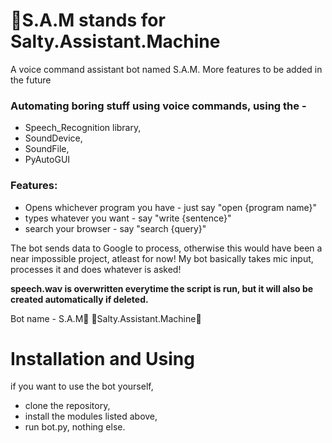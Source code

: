 # 🤖S.A.M stands for Salty.Assistant.Machine
A voice command assistant bot named S.A.M. More features to be added in the future

### Automating boring stuff using voice commands, using the -
- Speech_Recognition library, 
- SoundDevice, 
- SoundFile,
- PyAutoGUI

### Features:
- Opens whichever program you have - just say "open {program name}"
- types whatever you want - say "write {sentence}"
- search your browser - say "search {query}" 

The bot sends data to Google to process, otherwise this would have been a near impossible project, atleast for now! My bot basically takes mic input, processes it and does whatever is asked! 

**speech.wav is overwritten everytime the script is run, but it will also be created automatically if deleted.**

Bot name - S.A.M🤖
🧂Salty.Assistant.Machine🧂

# Installation and Using
if you want to use the bot yourself, 
- clone the repository, 
- install the modules listed above, 
- run bot.py, nothing else.

